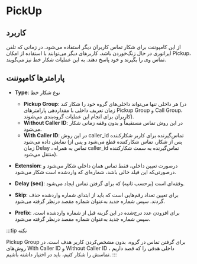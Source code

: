 

# PickUp

## کاربرد

از این کامپوننت برای شکار تماس کاربران دیگر استفاده می‌‌شود. در زمانی که تلفن اپراتوری در حال زنگ‌خوردن باشد، کاربرهای دیگر می‌‌توانند با استفاده از امکان Pickup، تماس وی را بگیرند و خود پاسخ دهند. به این عملیات شکار خط نیز می‌گویند.

## پارامترها کامپوننت

- **Type**: نوع شکار خط
	- **Pickup Group**: هر داخلی تنها می‌‌تواند داخلی‌‌های گروه خود را شکار کند (در زمان تعریف داخلی با مقدار‌‌دهی پارامترهای Pickup Group و Call Group، کاربران برای انجام این عملیات گروه‌‌بندی می‌شوند).
	- **Without Caller ID**: در این روش تماس مستقیماً و بدون وقفه زمانی شکار می‌‌شود.
	- **With Caller ID**: در این روش caller_id تماس‌گیرنده برای کاربر شکارکننده نمایش داده می‌‌شود (پس از شکار، تماس شکارکننده قطع می‌شود و پس از زمان Delay ، تماس به همراه caller_id تماس‌گیرنده به سمت شکارکننده منتقل می‌شود).	
- **Extension**: درصورت تعیین داخلی، فقط تماس همان داخلی شکار می‌‌شود و درصورتی‌‌که این فیلد خالی باشد، شماره‌‌ای که واردشده است شکار می‌‌شود.

- **Delay (sec)**: وقفه‌‌ای است (برحسب ثانیه) که برای گرفتن تماس ایجاد می‌‌شود.

- **Skip**: برای تعیین تعداد رقم‌‌هایی است که باید از ابتدای شماره واردشده حذف گردند. سپس شماره جدید به‌‌عنوان شماره مقصد درنظر گرفته می‌‌شود.

- **Prefix**: برای افزودن عدد درج‌شده در این گزینه قبل از شماره واردشده است. سپس شماره جدید به‌‌عنوان شماره مقصد درنظر گرفته می‌‌شود.


:::tip نکته

 Pickup Group برای گرفتن تماس در گروه، بدون مشخص‌‌کردن کاربر هدف است. در روش‌‌های With Caller ID و Without Caller ID ، داخلی هدفی را که قصد داریم تماسش را شکار کنیم، باید در اختیار داشته باشیم.
:::